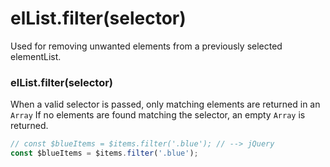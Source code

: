 # elList.filter(selector)
Used for removing unwanted elements from a previously selected elementList.

### elList.filter(selector)
When a valid selector is passed, only matching elements are returned in an `Array`
If no elements are found matching the selector, an empty `Array` is returned.

```javascript
// const $blueItems = $items.filter('.blue'); // --> jQuery
const $blueItems = $items.filter('.blue');
```
